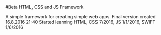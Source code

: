 #Beta HTML, CSS and JS Framework

A simple framework for creating simple web apps.
Final version created 16.8.2016 21:40
Started learning HTML, CSS 7/2016, JS 1/1/2016, SWIFT 1/6/2016
